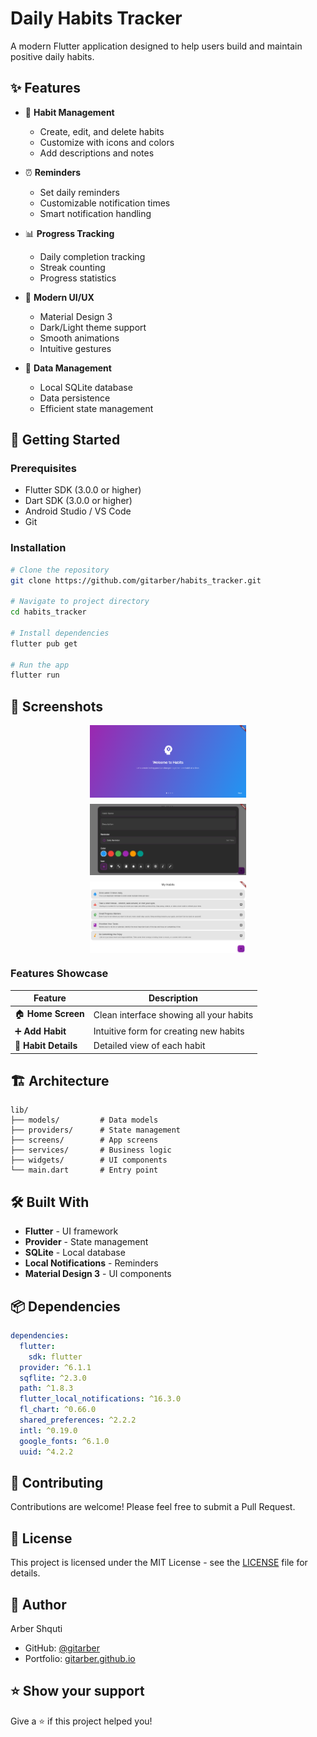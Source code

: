 # Daily Habits Tracker

A modern Flutter application designed to help users build and maintain positive daily habits.

## ✨ Features

- 📝 **Habit Management**
  - Create, edit, and delete habits
  - Customize with icons and colors
  - Add descriptions and notes

- ⏰ **Reminders**
  - Set daily reminders
  - Customizable notification times
  - Smart notification handling

- 📊 **Progress Tracking**
  - Daily completion tracking
  - Streak counting
  - Progress statistics

- 🎨 **Modern UI/UX**
  - Material Design 3
  - Dark/Light theme support
  - Smooth animations
  - Intuitive gestures

- 💾 **Data Management**
  - Local SQLite database
  - Data persistence
  - Efficient state management

## 🚀 Getting Started

### Prerequisites

- Flutter SDK (3.0.0 or higher)
- Dart SDK (3.0.0 or higher)
- Android Studio / VS Code
- Git

### Installation

```bash
# Clone the repository
git clone https://github.com/gitarber/habits_tracker.git

# Navigate to project directory
cd habits_tracker

# Install dependencies
flutter pub get

# Run the app
flutter run
```

## 📱 Screenshots

<div align="center">
  <div style="display: flex; flex-wrap: wrap; gap: 10px; justify-content: center;">
    <img src="assets/screenshots/home_screen.png" width="250" alt="Home Screen"/>
    <img src="assets/screenshots/add_habit.png" width="250" alt="Add Habit"/>
    <img src="assets/screenshots/habit_details.png" width="250" alt="Habit Details"/>
  </div>
</div>

### Features Showcase

| Feature | Description |
|---------|-------------|
| 🏠 **Home Screen** | Clean interface showing all your habits |
| ➕ **Add Habit** | Intuitive form for creating new habits |
| 📝 **Habit Details** | Detailed view of each habit |

## 🏗️ Architecture

```
lib/
├── models/         # Data models
├── providers/      # State management
├── screens/        # App screens
├── services/       # Business logic
├── widgets/        # UI components
└── main.dart       # Entry point
```

## 🛠️ Built With

- **Flutter** - UI framework
- **Provider** - State management
- **SQLite** - Local database
- **Local Notifications** - Reminders
- **Material Design 3** - UI components

## 📦 Dependencies

```yaml
dependencies:
  flutter:
    sdk: flutter
  provider: ^6.1.1
  sqflite: ^2.3.0
  path: ^1.8.3
  flutter_local_notifications: ^16.3.0
  fl_chart: ^0.66.0
  shared_preferences: ^2.2.2
  intl: ^0.19.0
  google_fonts: ^6.1.0
  uuid: ^4.2.2
```

## 🤝 Contributing

Contributions are welcome! Please feel free to submit a Pull Request.

## 📄 License

This project is licensed under the MIT License - see the [LICENSE](LICENSE) file for details.

## 👤 Author

Arber Shquti
- GitHub: [@gitarber](https://github.com/gitarber)
- Portfolio: [gitarber.github.io](https://gitarber.github.io)

## ⭐ Show your support

Give a ⭐️ if this project helped you! 